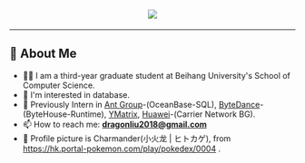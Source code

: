 <h1 align="center">
    <img src="https://readme-typing-svg.herokuapp.com/?lines=printf(%22Hello%2C%20World!%22);Welcome%20to%20my%20Github!&center=true&size=27">
</h1>

<!-- <h1 align="center">Hi 👋, I'm Dragon Liu.</h1> -->
<hr>
<h2 align="left">🙈 About Me</h2>

- 🧑‍💻 I am a third-year graduate student at Beihang University's School of Computer Science.
- 🔭 I'm interested in database.
  <!-- Working as an intern in [Ant Group](https://www.antgroup.com/) OceanBase(SQL) Now. -->
- 🏢  Previously Intern in [Ant Group](https://www.antgroup.com/)-(OceanBase-SQL), [ByteDance](https://www.bytedance.com/)-(ByteHouse-Runtime), [YMatrix](https://www.ymatrix.cn/), [Huawei](https://www.huawei.com/cn/gallery/photos/facilities/nanjing-research-center-b)-(Carrier Network BG).
- 📫 How to reach me: **dragonliu2018@gmail.com**
- 🤡 Profile picture is Charmander(小火龙 | ヒトカゲ), from https://hk.portal-pokemon.com/play/pokedex/0004 .
<!-- - ⚡ Fun fact: I aspire to become a senior-level developer in database kernel development.
- 😄 Pronouns: ...
- 👯 I’m looking to collaborate on ...
- 🤔 I’m looking for help with ...
- 💬 Ask me about ... -->
<!-- 
<tr>
    <td>
        
### 🎉 Github Actions

<div style="text-align: center;">
    <img src="https://readmestats.999857.xyz/api?username=dragonliu2018&show_icons=true&locale=en" alt="Photo 1" style="display: inline-block; width: 50%;">
    <img align="right" src="https://readmestats.999857.xyz/api/top-langs?username=dragonliu2018&show_icons=true&locale=en&layout=compact" alt="Photo 2" style="display: inline-block; width: 45%;">
</div>
        
</td>
</tr> -->



